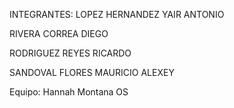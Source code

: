 INTEGRANTES: LOPEZ HERNANDEZ YAIR ANTONIO

RIVERA CORREA DIEGO

RODRIGUEZ REYES RICARDO

SANDOVAL FLORES MAURICIO ALEXEY

Equipo: Hannah Montana OS
